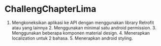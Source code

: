 # ChallengChapterLima
 1. Mengkoneksikan aplikasi ke API dengan menggunakan library Retrofit atau yang lainnya 2. Menggunakan minimal satu android permission. 3. Menggunakan beberapa komponen material design. 4. Menerapkan localization untuk 2 bahasa. 5. Menerapkan android styling.
